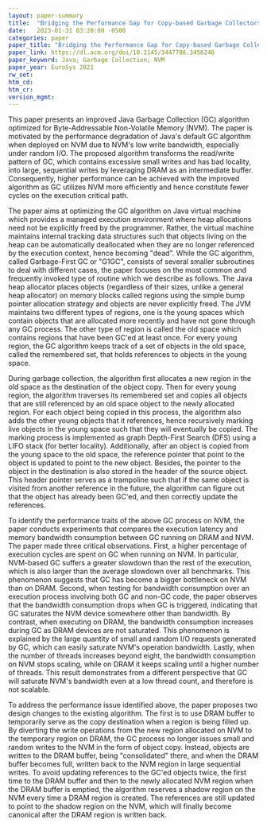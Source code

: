 ```yaml
---
layout: paper-summary
title:  "Bridging the Performance Gap for Copy-based Garbage Collectors atop Non-Volatile Memory"
date:   2023-01-31 03:28:00 -0500
categories: paper
paper_title: "Bridging the Performance Gap for Copy-based Garbage Collectors atop Non-Volatile Memory"
paper_link: https://dl.acm.org/doi/10.1145/3447786.3456246
paper_keyword: Java; Garbage Collection; NVM
paper_year: EuroSys 2021
rw_set:
htm_cd:
htm_cr:
version_mgmt:
---
```


This paper presents an improved Java Garbage Collection (GC) algorithm optimized for Byte-Addressable Non-Volatile
Memory (NVM). The paper is motivated by the performance degradation of Java's default GC algorithm when deployed
on NVM due to NVM's low write bandwidth, especially under random I/O. The proposed algorithm transforms the read/write
pattern of GC, which contains excessive small writes and has bad locality, into large, sequential writes by
leveraging DRAM as an intermediate buffer. Consequently, higher performance can be achieved with the improved algorithm
as GC utilizes NVM more efficiently and hence constitute fewer cycles on the execution critical path.

The paper aims at optimizing the GC algorithm on Java virtual machine which provides a managed execution 
environment where heap allocations need not be explicitly freed by the programmer. Rather, the virtual machine
maintains internal tracking data structures such that objects living on the heap can be automatically deallocated
when they are no longer referenced by the execution context, hence becoming "dead".
While the GC algorithm, called Garbage-First GC or "G1GC", consists of several smaller subroutines to deal with
different cases, the paper focuses on the most common and frequently invoked type of routine which we describe
as follows. The Java heap allocator places objects (regardless of their sizes, unlike a general heap allocator) 
on memory blocks called regions using the simple bump pointer allocation strategy and objects are never explicitly
freed. The JVM maintains two different types of regions, one is the young spaces which contain objects that are 
allocated more recently and have not gone through any GC process. The other type of region is called the old space
which contains regions that have been GC'ed at least once. For every young region, the GC algorithm keeps track of 
a set of objects in the old space, called the remembered set, that holds references to objects in the young space.

During garbage collection, the algorithm first allocates a new region in the old space as the destination of the
object copy. Then for every young region, the algorithm traverses its remembered set and copies all objects that
are still referenced by an old space object to the newly allocated region. For each object being copied in this
process, the algorithm also adds the other young objects that it references, hence recursively marking live objects 
in the young space such that they will eventually be copied. The marking process is implemented as graph 
Depth-First Search (DFS) using a LIFO stack (for better locality). Additionally, after an object is copied from
the young space to the old space, the reference pointer that point to the object is updated to point to the new 
object. Besides, the pointer to the object in the destination is also stored in the header of the source object.
This header pointer serves as a trampoline such that if the same object is visited from another
reference in the future, the algorithm can figure out that the object has already been GC'ed, and then correctly update
the references.

To identify the performance traits of the above GC process on NVM, the paper conducts experiments that compares 
the execution latency and memory bandwidth consumption between GC running on DRAM and NVM.
The paper made three critical observations. First, a higher percentage of execution cycles are spent on GC when
running on NVM. In particular, NVM-based GC suffers a greater slowdown than the rest of the execution, which is 
also larger than the average slowdown over all benchmarks. This phenomenon suggests that GC has become a bigger 
bottleneck on NVM than on DRAM.
Second, when testing for bandwidth consumption over an execution process involving both GC and non-GC code, the 
paper observes that the bandwidth consumption drops when GC is triggered, indicating that GC saturates the NVM device
somewhere other than bandwidth. By contrast, when executing on DRAM, the bandwidth consumption increases during GC
as DRAM devices are not saturated. This phenomenon is explained by the large quantity of small and random I/O requests
generated by GC, which can easily saturate NVM's operation bandwidth.
Lastly, when the number of threads increases beyond eight, the bandwidth consumption on NVM stops scaling, while
on DRAM it keeps scaling until a higher number of threads. This result demonstrates from a different perspective that
GC will saturate NVM's bandwidth even at a low thread count, and therefore is not scalable.

To address the performance issue identified above, the paper proposes two design changes to the existing algorithm.
The first is to use DRAM buffer to temporarily serve as the copy destination when a region is being filled up.
By diverting the write operations from the new region allocated on NVM to the temporary region on DRAM, the GC
process no longer issues small and random writes to the NVM in the form of object copy. Instead, objects are 
written to the DRAM buffer, being "consolidated" there, and when the DRAM buffer becomes full, written back
to the NVM region in large sequential writes. To avoid updating references to the GC'ed objects twice, the first time 
to the DRAM buffer and then to the newly allocated NVM region when the DRAM buffer is emptied, the algorithm reserves a 
shadow region on the NVM every time a DRAM region is created. The references are still updated to point to the shadow 
region on the NVM, which will finally become canonical after the DRAM region is written back.
